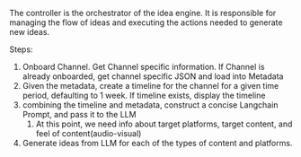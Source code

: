 The controller is the orchestrator of the idea engine. 
It is responsible for managing the flow of ideas and executing the actions needed to generate new ideas.

Steps:
1. Onboard Channel. Get Channel specific information. If Channel is already onboarded, get channel specific JSON and load into Metadata
2. Given the metadata, create a timeline for the channel for a given time period, defaulting to 1 week. If timeline exists, display the timeline
3. combining the timeline and metadata, construct a concise Langchain Prompt, and pass it to the LLM
    1. At this point, we need info about target platforms, target content, and feel of content(audio-visual)
4. Generate ideas from LLM for each of the types of content and platforms.



